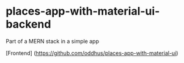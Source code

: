 # places-app-with-material-ui-backend

Part of a MERN stack in a simple app

[Frontend] (https://github.com/oddhus/places-app-with-material-ui)
